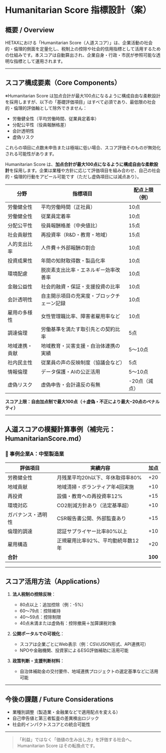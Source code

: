 # Humanitarian Score 指標設計（案）

## 概要 / Overview

HETAXにおける「Humanitarian Score（人道スコア）」は、企業活動の社会的・倫理的側面を定量化し、税制上の控除や社会的信用指標として活用するための仕組みです。本スコアは自動算出され、企業自身・行政・市民が参照可能な透明な指標として運用されます。

---

## スコア構成要素（Core Components）

※Humanitarian Score は加点合計が最大100点になるように構成自由な柔軟設計を採用しますが、以下の「基礎評価項目」はすべて必須であり、最低限の社会的・倫理的評価軸として除外できません：

* 労働健全性（平均労働時間、従業員定着率）
* 分配公平性（役員報酬格差）
* 会計透明性
* 虚偽リスク

これらの項目に点数未申告または極端に低い場合、スコア評価そのものが無効化される可能性があります。

Humanitarian Score は、**加点合計が最大100点になるように構成自由な柔軟設計**を採用します。企業は業種や方針に応じて評価項目を組み合わせ、自己の社会的・倫理的行動をアピール可能です（ただし虚偽項目には減点あり）。

| 分野      | 指標項目                  | 配点上限（例）  |
| ------- | --------------------- | -------- |
| 労働健全性   | 平均労働時間（正社員）           | 10点      |
| 労働健全性   | 従業員定着率                | 10点      |
| 分配公平性   | 役員報酬格差（中央値比）          | 15点      |
| 社会貢献性   | 再投資率（R\&D・教育・地域）      | 15点      |
| 人的支出比率  | 人件費＋外部報酬の割合           | 10点      |
| 投資成果性   | 年間の知財取得数・製品化率         | 10点      |
| 環境配慮    | 脱炭素支出比率・エネルギー効率改善率    | 10点      |
| 金融公益性   | 社会的融資・保証・支援投資の比率      | 10点      |
| 会計透明性   | 自主開示項目の充実度・ブロックチェーン記録 | 10点      |
| 雇用の多様性  | 女性管理職比率、障害者雇用率など      | 10点      |
| 調達倫理    | 労働基準を満たす取引先との契約比率     | 5点       |
| 地域連携・貢献 | 地域教育・災害支援・自治体連携の実績    | 5〜10点    |
| 社内民主性   | 従業員の声の反映制度（協議会など）     | 5点       |
| 情報倫理    | データ保護・AIの公正活用         | 5〜10点    |
| 虚偽リスク   | 虚偽申告・会計違反の有無          | -20点（減点） |

**スコア上限：自由加点制で最大100点（＋虚偽・不正により最大−20点のペナルティ）**

---

## 人道スコアの模擬計算事例（補完元：HumanitarianScore.md）

### 🏢 事例企業A：中堅製造業
| 評価項目         | 実績内容                              | 加点 |
|------------------|---------------------------------------|------|
| 労務健全性       | 月残業平均20h以下、年休取得率80%     | +20  |
| 地域貢献         | 地域清掃・ボランティア年4回実施       | +10  |
| 再投資           | 設備・教育への再投資率12%            | +15  |
| 環境対応         | CO2削減方針あり（法定基準超）         | +10  |
| ガバナンス・透明性 | CSR報告書公開、外部監査あり           | +15  |
| 倫理的調達       | 認証サプライヤー比率80%以上           | +10  |
| 雇用構造         | 正規雇用比率92%、平均勤続年数12年     | +20  |
| **合計**           |                                       | **100** |

---

## スコア活用方法（Applications）

1. **法人税制の控除反映**：

   * 80点以上：追加控除（例：-5%）
   * 60〜79点：控除維持
   * 40〜59点：控除制限
   * 40点未満または虚偽有：控除撤廃＋加算課税対象

2. **公開ポータルでの可視化**：

   * スコアは企業ごとにWeb表示（例：CSV/JSON形式、API連携可）
   * NPOや金融機関、投資家によるESG評価補助に活用可能

3. **政策判断・支援判断材料**：

   * 自治体補助金の交付要件、地域連携プロジェクトの選定基準などに活用可能

---

## 今後の課題 / Future Considerations

* 業種別調整（製造業・金融業などで適用配点を変える）
* 自己申告値と第三者監査の差異検出ロジック
* 社会的インパクトスコアとの統合可能性

---

> 「利益」ではなく「価値の生み出し方」を評価する社会へ。Humanitarian Score はその転換点です。

